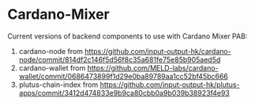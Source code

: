# Cardano-Mixer

Current versions of backend components to use with Cardano Mixer PAB:
1) cardano-node from https://github.com/input-output-hk/cardano-node/commit/814df2c146f5d56f8c35a681fe75e85b905aed5d
2) cardano-wallet from https://github.com/MELD-labs/cardano-wallet/commit/0686473899f1d29e0ba89789aa1cc52bf45bc666
3) plutus-chain-index from https://github.com/input-output-hk/plutus-apps/commit/3412d474833e9b9ca80cbb0a9b039b38923f4e93
	
